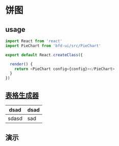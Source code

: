 # 饼图


## usage

```js
import React from 'react'
import PieChart from 'bfd-ui/src/PieChart'

export default React.createClass({

  render() {
    return <PieChart config={config}></PieChart>
  }
})
```

## [表格生成器](http://www.tablesgenerator.com/markdown_tables)

| dsad  | dsad |
|-------|------|
| sdasd | sad  |

## 演示

<div id="demo" style="width:600px;"></div>